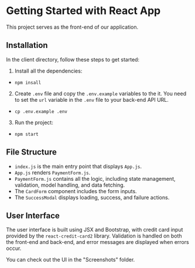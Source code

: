 # Getting Started with React App

This project serves as the front-end of our application.

## Installation

In the client directory, follow these steps to get started:

1. Install all the dependencies:

-  `npm insall`

2. Create `.env` file and copy the `.env.example` variables to the it. You need to set the `url` variable in the `.env` file to your back-end API URL.

- `cp .env.example .env`

3. Run the project:

- `npm start`




## File Structure

- `index.js` is the main entry point that displays `App.js`.
- `App.js` renders `PaymentForm.js`.
- `PaymentForm.js` contains all the logic, including state management, validation, model handling, and data fetching.
- The `CardForm` component includes the form inputs.
- The `SuccessModal` displays loading, success, and failure actions.

## User Interface

The user interface is built using JSX and Bootstrap, with credit card input provided by the `react-credit-card2` library. Validation is handled on both the front-end and back-end, and error messages are displayed when errors occur.

You can check out the UI in the "Screenshots" folder.


